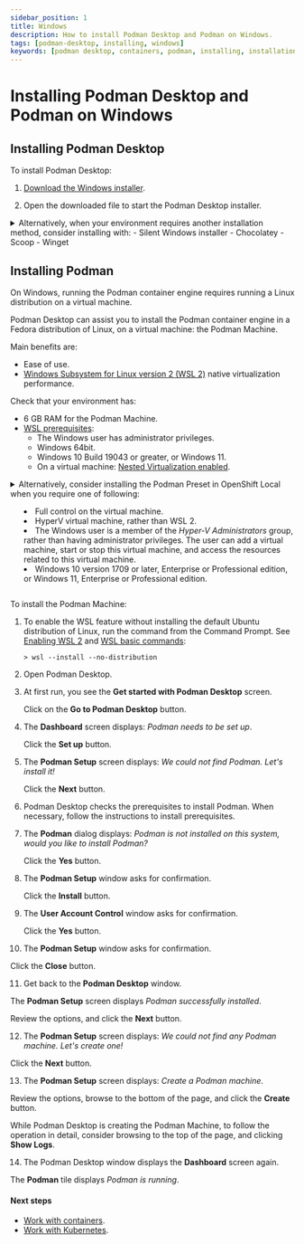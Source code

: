 ```yaml
---
sidebar_position: 1
title: Windows
description: How to install Podman Desktop and Podman on Windows.
tags: [podman-desktop, installing, windows]
keywords: [podman desktop, containers, podman, installing, installation, windows]
---
```


# Installing Podman Desktop and Podman on Windows

## Installing Podman Desktop

To install Podman Desktop:

1. [Download the Windows installer](/downloads/windows).

1. Open the downloaded file to start the Podman Desktop installer.

<details>
<summary>
Alternatively, when your environment requires another installation method, consider installing with:
- Silent Windows installer
- Chocolatey
- Scoop
- Winget
</summary>

#### Silent Windows installer

To install the Podman Desktop Windows installer without user interaction:

1. [Download the Windows installer](/downloads/windows).

1. Run the Windows installer with the silent flag `/S` from the Command Prompt:

   ```shell-session
   > podman-desktop-1.6.4-setup-x64.exe /S
   ```

#### Chocolatey

To install the [Podman Desktop Chocolatey package](https://community.chocolatey.org/packages/podman-desktop):

1. Install the [Chocolatey package manager](https://chocolatey.org/install).

1. Run the command from the Command Prompt:

   ```shell-session
   > choco install podman-desktop
   ```

#### Scoop package manager for Windows

To install the [Podman Desktop Scoop package](https://scoop.sh/#/apps?q=podman-desktop&s=0&d=1&o=true):

1. [Install the Scoop package manager](https://github.com/ScoopInstaller/Install#readme).

1. Run the commands from the Command Prompt:

   ```shell-session
   > scoop bucket add extras
   > scoop install podman-desktop
   ```

#### Winget

To install the [Podman Desktop Winget package](https://winget.run/pkg/RedHat/Podman-Desktop):

1. [Install the Winget Package manager for Windows](https://aka.ms/getwinget).

1. Run the command from the Command Prompt:

   ```shell-session
   > winget install -e --id RedHat.Podman-Desktop
   ```

</details>

## Installing Podman

On Windows, running the Podman container engine requires running a Linux distribution on a virtual machine.

Podman Desktop can assist you to install the Podman container engine in a Fedora distribution of Linux, on a virtual machine: the Podman Machine.

Main benefits are:

- Ease of use.
- [Windows Subsystem for Linux version 2 (WSL 2)](https://learn.microsoft.com/en-us/windows/wsl/about#what-is-wsl-2) native virtualization performance.

Check that your environment has:

- 6 GB RAM for the Podman Machine.
- [WSL prerequisites](https://learn.microsoft.com/en-us/windows/wsl/troubleshooting#error-0x80370102-the-virtual-machine-could-not-be-started-because-a-required-feature-is-not-installed):
  - The Windows user has administrator privileges.
  - Windows 64bit.
  - Windows 10 Build 19043 or greater, or Windows 11.
  - On a virtual machine: [Nested Virtualization enabled](https://learn.microsoft.com/en-us/virtualization/hyper-v-on-windows/user-guide/nested-virtualization#configure-nested-virtualization).

<details>
<summary>
Alternatively, consider installing the Podman Preset in OpenShift Local when you require one of following:

- Full control on the virtual machine.
- HyperV virtual machine, rather than WSL 2.
- The Windows user is a member of the _Hyper-V Administrators_ group, rather than having administrator privileges.
  The user can add a virtual machine, start or stop this virtual machine, and access the resources related to this virtual machine.
- Windows 10 version 1709 or later, Enterprise or Professional edition, or Windows 11, Enterprise or Professional edition.

</summary>

1. Install the OpenShift Local extension:

   Go to the **Dashboard**.

   In the **Featured extensions > OpenShift Local** tile, click the **<Icon icon="fa-solid fa-download" size="lg" />** button.

1. Install OpenShift Local:

   In the **OpenShift Local** tile, click the **<Icon icon="fa-solid fa-rocket" size="lg" /> Install** button.

   Validate all confirmation screens.

1. Selecting a preset is a mandatory step.
   However the **Podman** preset is not visible in Podman Desktop UI.

   Select **Microshift**.

   OpenShift Local downloads the preset in the background. However you do not intent to use this preset.

1. Restart your computer.

1. Use the OpenShift Local CLI to select the **Podman** preset.

   To run the next commands, open the Command Prompt.

1. Select the [Podman container runtime preset](https://access.redhat.com/documentation/en-us/red_hat_openshift_local/2.12/html/getting_started_guide/using_gsg#about-presets_gsg):

   ```shell-session
   > crc config set preset podman
   ```

1. Set up your host machine for Red Hat OpenShift Local, and download the Podman bundle:

   ```shell-session
   > crc setup
   ```

1. Start the Red Hat OpenShift instance:

   ```shell-session
   > crc start
   ```

1. The Podman Desktop **Dashboard** displays: _OpenShift Local is running Version x.y.z (Podman)_.

1. Configure your terminal to use the Podman CLI:

   ```shell-session
   > eval $(crc podman-env)
   ```

</details>

To install the Podman Machine:

1. To enable the WSL feature without installing the default Ubuntu distribution of Linux, run the command from the Command Prompt.
   See [Enabling WSL 2](https://docs.microsoft.com/en-us/windows/wsl/install) and [WSL basic commands](https://learn.microsoft.com/en-us/windows/wsl/basic-commands):

   ```shell-session
   > wsl --install --no-distribution
   ```

2. Open Podman Desktop.

3. At first run, you see the **Get started with Podman Desktop** screen.

   Click on the **Go to Podman Desktop** button.

4. The **Dashboard** screen displays: _<Icon icon="fa-solid fa-info" size="lg" /> Podman needs to be set up_.

   Click the **Set up** button.

5. The **Podman Setup** screen displays: _We could not find Podman. Let's install it!_

   Click the **Next** button.

6. Podman Desktop checks the prerequisites to install Podman.
   When necessary, follow the instructions to install prerequisites.

7. The **Podman** dialog displays: _Podman is not installed on this system, would you like to install Podman?_

   Click the **Yes** button.

8. The **Podman Setup** window asks for confirmation.

   Click the **Install** button.

9. The **User Account Control** window asks for confirmation.

   Click the **Yes** button.

10. The **Podman Setup** window asks for confirmation.

Click the **Close** button.

11. Get back to the **Podman Desktop** window.

The **Podman Setup** screen displays _Podman successfully installed_.

Review the options, and click the **Next** button.

12. The **Podman Setup** screen displays: _We could not find any Podman machine. Let's create one!_

Click the **Next** button.

13. The **Podman Setup** screen displays: _Create a Podman machine_.

Review the options, browse to the bottom of the page, and click the **Create** button.

While Podman Desktop is creating the Podman Machine, to follow the operation in detail, consider browsing to the top of the page, and clicking **Show Logs**.

14. The Podman Desktop window displays the **Dashboard** screen again.

The **Podman** tile displays _Podman is running_.

#### Next steps

- [Work with containers](/docs/containers).
- [Work with Kubernetes](/docs/kubernetes).
